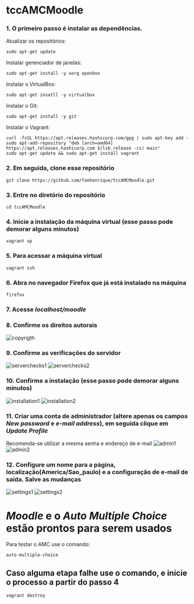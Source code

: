 # tccAMCMoodle

### 1. O primeiro passo é instalar as dependências.

Atualizar os repositórios:
```
sudo apt-get update
```
Instalar gerenciador de janelas:
```
sudo apt-get install -y xorg openbox
```

Instalar o VirtualBox:
```
sudo apt-get insatll -y virtualbox
```

Instalar o Git:
```
sudo apt-get install -y git
```

Instalar o Vagrant:
```
curl -fsSL https://apt.releases.hashicorp.com/gpg | sudo apt-key add -
sudo apt-add-repository "deb [arch=amd64] https://apt.releases.hashicorp.com $(lsb_release -cs) main"
sudo apt-get update && sudo apt-get install vagrant
```


### 2. Em seguida, clone esse repositório
```
git clone https://github.com/fanhenrique/tccAMCMoodle.git
```

### 3. Entre no diretório do repositório
```
cd tccAMCMoodle
```

### 4. Inicie a instalação da máquina virtual (esse passo pode demorar alguns minutos)
```
vagrant up
```

### 5. Para acessar a máquina virtual
```
vagrant ssh
```

### 6. Abra no navegador Firefox que já está instalado na máquina
```
firefox
```

### 7. Acesse *localhost/moodle*

### 8. Confirme os direitos autorais
![copyrigth](https://github.com/fanhenrique/tccAMCMoodle/blob/master/prints/copyrigth.png)

### 9. Confirme as verificações do servidor
![serverchecks1](https://github.com/fanhenrique/tccAMCMoodle/blob/master/prints/serverchecks1.png)
![serverchecks2](https://github.com/fanhenrique/tccAMCMoodle/blob/master/prints/serverchecks2.png)

### 10. Confirme a instalação (esse passo pode demorar alguns minutos)
![installation1](https://github.com/fanhenrique/tccAMCMoodle/blob/master/prints/installation1.png)
![installation2](https://github.com/fanhenrique/tccAMCMoodle/blob/master/prints/installation2.png)

### 11. Criar uma conta de administrador (altere apenas os campos *New password* e *e-mail address*), em seguida clique em *Update Profile*
Recomenda-se utilizar a mesma senha e endereço de e-mail
![admin1](https://github.com/fanhenrique/tccAMCMoodle/blob/master/prints/admin1.png)
![admin2](https://github.com/fanhenrique/tccAMCMoodle/blob/master/prints/admin2.png)

### 12. Configure um nome para a página, localização(America/Sao_paulo) e a configuração de e-mail de saída. Salve as mudanças
![settings1](https://github.com/fanhenrique/tccAMCMoodle/blob/master/prints/settings1.png) 
![settings2](https://github.com/fanhenrique/tccAMCMoodle/blob/master/prints/settings2.png)

# *Moodle* e o *Auto Multiple Choice* estão prontos para serem usados
Para testar o AMC use o comando:
```
auto-multiple-choice
```

## Caso alguma etapa falhe use o comando, e inicie o processo a partir do passo 4
```
vagrant destroy
```



